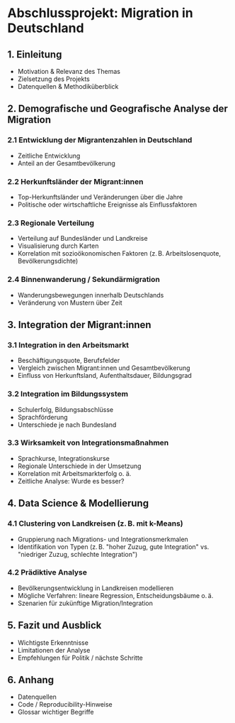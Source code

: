# Abschlussprojekt: Migration in Deutschland
## 1. Einleitung
- Motivation & Relevanz des Themas
- Zielsetzung des Projekts
- Datenquellen & Methodiküberblick

## 2. Demografische und Geografische Analyse der Migration
### 2.1 Entwicklung der Migrantenzahlen in Deutschland
- Zeitliche Entwicklung
- Anteil an der Gesamtbevölkerung

### 2.2 Herkunftsländer der Migrant:innen
- Top-Herkunftsländer und Veränderungen über die Jahre
- Politische oder wirtschaftliche Ereignisse als Einflussfaktoren

### 2.3 Regionale Verteilung
- Verteilung auf Bundesländer und Landkreise
- Visualisierung durch Karten
- Korrelation mit sozioökonomischen Faktoren (z. B. Arbeitslosenquote, Bevölkerungsdichte)

### 2.4 Binnenwanderung / Sekundärmigration
- Wanderungsbewegungen innerhalb Deutschlands
- Veränderung von Mustern über Zeit

## 3. Integration der Migrant:innen
### 3.1 Integration in den Arbeitsmarkt
- Beschäftigungsquote, Berufsfelder
- Vergleich zwischen Migrant:innen und Gesamtbevölkerung
- Einfluss von Herkunftsland, Aufenthaltsdauer, Bildungsgrad

### 3.2 Integration im Bildungssystem
- Schulerfolg, Bildungsabschlüsse
- Sprachförderung
- Unterschiede je nach Bundesland

### 3.3 Wirksamkeit von Integrationsmaßnahmen
- Sprachkurse, Integrationskurse
- Regionale Unterschiede in der Umsetzung
- Korrelation mit Arbeitsmarkterfolg o. ä.
- Zeitliche Analyse: Wurde es besser?


## 4. Data Science & Modellierung
### 4.1 Clustering von Landkreisen (z. B. mit k-Means)
- Gruppierung nach Migrations- und Integrationsmerkmalen
- Identifikation von Typen (z. B. "hoher Zuzug, gute Integration" vs. "niedriger Zuzug, schlechte Integration")

### 4.2 Prädiktive Analyse
- Bevölkerungsentwicklung in Landkreisen modellieren
- Mögliche Verfahren: lineare Regression, Entscheidungsbäume o. ä.
- Szenarien für zukünftige Migration/Integration

## 5. Fazit und Ausblick
- Wichtigste Erkenntnisse
- Limitationen der Analyse
- Empfehlungen für Politik / nächste Schritte

## 6. Anhang
- Datenquellen
- Code / Reproducibility-Hinweise
- Glossar wichtiger Begriffe

